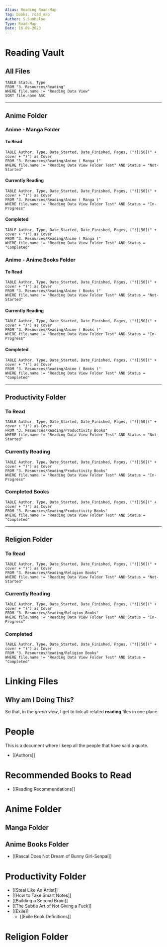 ```yaml
---
Alias: Reading Road-Map
Tag: books, road_map
Author: S.Sunhaloo
Type: Road-Map
Date: 16-09-2023
---
```


# Reading Vault

## All Files

```dataview
TABLE Status, Type
FROM "3. Resources/Reading"
WHERE file.name != "Reading Data View"
SORT file.name ASC
```

---

## Anime Folder

### Anime - Manga Folder

#### To Read

```dataview
TABLE Author, Type, Date_Started, Date_Finished, Pages, ("![|50](" + cover + ")") as Cover
FROM "3. Resources/Reading/Anime ( Manga )"
WHERE file.name != "Reading Data View Folder Test" AND Status = "Not-Started"
```

#### Currently Reading

```dataview
TABLE Author, Type, Date_Started, Date_Finished, Pages, ("![|50](" + cover + ")") as Cover
FROM "3. Resources/Reading/Anime ( Manga )"
WHERE file.name != "Reading Data View Folder Test" AND Status = "In-Progress"
```

#### Completed

```dataview
TABLE Author, Type, Date_Started, Date_Finished, Pages, ("![|50](" + cover + ")") as Cover
FROM "3. Resources/Reading/Anime ( Manga )"
WHERE file.name != "Reading Data View Folder Test" AND Status = "Completed"
```

### Anime - Anime Books Folder

#### To Read

```dataview
TABLE Author, Type, Date_Started, Date_Finished, Pages, ("![|50](" + cover + ")") as Cover
FROM "3. Resources/Reading/Anime ( Books )"
WHERE file.name != "Reading Data View Folder Test" AND Status = "Not-Started"
```

#### Currently Reading

```dataview
TABLE Author, Type, Date_Started, Date_Finished, Pages, ("![|50](" + cover + ")") as Cover
FROM "3. Resources/Reading/Anime ( Books )"
WHERE file.name != "Reading Data View Folder Test" AND Status = "In-Progress"
```

#### Completed

```dataview
TABLE Author, Type, Date_Started, Date_Finished, Pages, ("![|50](" + cover + ")") as Cover
FROM "3. Resources/Reading/Anime ( Books )"
WHERE file.name != "Reading Data View Folder Test" AND Status = "Completed"
```

---

## Productivity Folder

### To Read

```dataview
TABLE Author, Type, Date_Started, Date_Finished, Pages, ("![|50](" + cover + ")") as Cover
FROM "3. Resources/Reading/Productivity Books"
WHERE file.name != "Reading Data View Folder Test" AND Status = "Not-Started"
```

### Currently Reading

```dataview
TABLE Author, Type, Date_Started, Date_Finished, Pages, ("![|50](" + cover + ")") as Cover
FROM "3. Resources/Reading/Productivity Books"
WHERE file.name != "Reading Data View Folder Test" AND Status = "In-Progress"
```

### Completed Books

```dataview
TABLE Author, Type, Date_Started, Date_Finished, Pages, ("![|50](" + cover + ")") as Cover
FROM "3. Resources/Reading/Productivity Books"
WHERE file.name != "Reading Data View Folder Test" AND Status = "Completed"
```

---

## Religion Folder

### To Read

```dataview
TABLE Author, Type, Date_Started, Date_Finished, Pages, ("![|50](" + cover + ")") as Cover
FROM "3. Resources/Reading/Religion Books"
WHERE file.name != "Reading Data View Folder Test" AND Status = "Not-Started"
```

### Currently Reading

```dataview
TABLE Author, Type, Date_Started, Date_Finished, Pages, ("![|50](" + cover + ")") as Cover
FROM "3. Resources/Reading/Religion Books"
WHERE file.name != "Reading Data View Folder Test" AND Status = "In-Progress"
```

### Completed

```dataview
TABLE Author, Type, Date_Started, Date_Finished, Pages, ("![|50](" + cover + ")") as Cover
FROM "3. Resources/Reading/Religion Books"
WHERE file.name != "Reading Data View Folder Test" AND Status = "Completed"
```

# Linking Files

## Why am I Doing This?

So that, in the *graph view*, I get to link all related **reading** files in one place.

# People

This is a document where I keep all the people that have said a quote.

- [[Authors]]

# Recommended Books to Read

- [[Reading Recommendations]]

# Anime Folder

## Manga Folder

## Anime Books Folder

- [[Rascal Does Not Dream of Bunny Girl-Senpai]]

# Productivity Folder

- [[Steal Like An Artist]]
- [[How to Take Smart Notes]]
- [[Building a Second Brain]]
- [[The Subtle Art of Not Giving a Fuck]]
- [[Exile]]
	- [[Exile Book Definitions]]

# Religion Folder